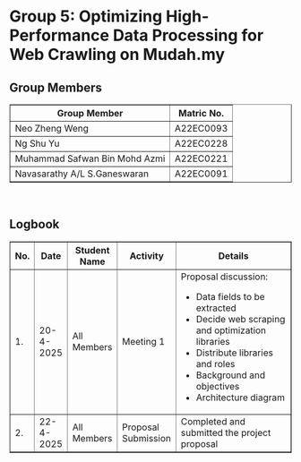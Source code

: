 # Group 5: Optimizing High-Performance Data Processing for Web Crawling on Mudah.my

<h2>Group Members</h2>
<table border="1">
    <tr>
        <th>Group Member</th>
        <th>Matric No.</th>
    </tr>
  <tr>
        <td>Neo Zheng Weng</td>
        <td>A22EC0093</td>
    </tr>
    <tr>
        <td>Ng Shu Yu</td>
        <td>A22EC0228</td>
    </tr>
    <tr>
        <td>Muhammad Safwan Bin Mohd Azmi</td>
        <td>A22EC0221</td>
    </tr>
  <tr>
        <td>Navasarathy A/L S.Ganeswaran</td>
        <td>A22EC0091</td>
    </tr>
</table>

<br>

<h2>Logbook</h2>
<table border="1">
    <tr>
        <th>No.</th>
        <th>Date</th>
        <th>Student Name</th>
        <th>Activity</th>
        <th>Details</th>
    </tr>
    <tr>
        <td>1.</td>
        <td>20-4-2025</td>
        <td>All Members</td>
        <td>Meeting 1</td>
        <td>Proposal discussion:
        <br>
            <ul>
            <li>Data fields to be extracted</li>
            <li>Decide web scraping and optimization libraries</li>
            <li>Distribute libraries and roles</li>
            <li>Background and objectives</li>
            <li>Architecture diagram</li>
            </ul>
        </td>
    </tr>
    <tr>
        <td>2.</td>
        <td>22-4-2025</td>
        <td>All Members</td>
        <td>Proposal Submission</td>
        <td>Completed and submitted the project proposal</td>
    </tr>
</table>

